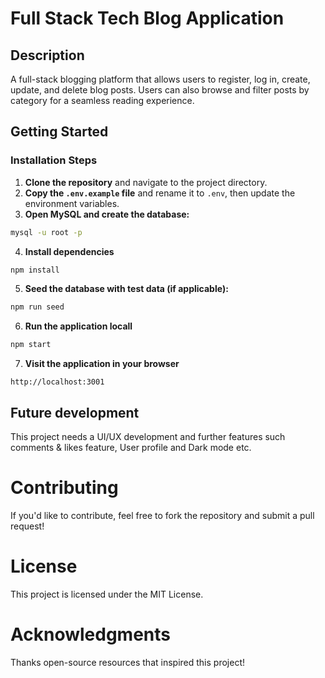 # Full Stack Tech Blog Application

## Description

A full-stack blogging platform that allows users to register, log in, create, update, and delete blog posts. Users can also browse and filter posts by category for a seamless reading experience.

## Getting Started

### Installation Steps

1. **Clone the repository** and navigate to the project directory.
2. **Copy the `.env.example` file** and rename it to `.env`, then update the environment variables.
3. **Open MySQL and create the database:**

```bash
mysql -u root -p
```

4. **Install dependencies**

```bash
npm install
```

5. **Seed the database with test data (if applicable):**

```bash
npm run seed
```

6. **Run the application locall**

```bash
npm start
```

7. **Visit the application in your browser**

```browser
http://localhost:3001
```
## Future development

This project needs a UI/UX development and further features such comments & likes feature, User profile and Dark mode etc.

# Contributing

If you'd like to contribute, feel free to fork the repository and submit a pull request!

# License 
This project is licensed under the MIT License.

# Acknowledgments 
Thanks open-source resources that inspired this project!
